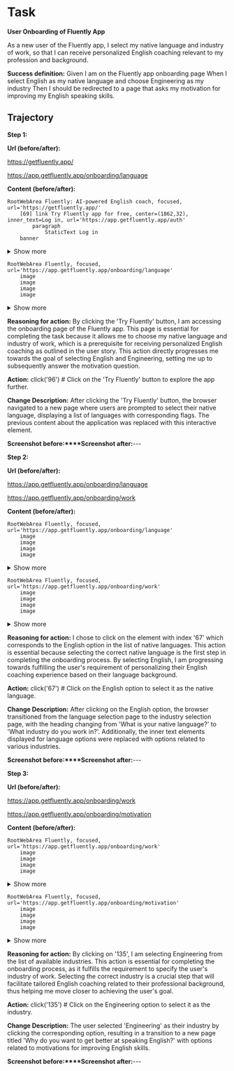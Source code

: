 # Task

**User Onboarding of Fluently App**

As a new user of the Fluently app,
I select my native language and industry of work,
so that I can receive personalized English coaching relevant to my profession and background.

**Success definition:** Given I am on the Fluently app onboarding page
When I select English as my native language and choose Engineering as my industry
Then I should be redirected to a page that asks my motivation for improving my English speaking skills.

## Trajectory

**Step 1:**

**Url (before/after):** 

https://getfluently.app/

https://app.getfluently.app/onboarding/language

**Content (before/after):** 

```
RootWebArea Fluently: AI-powered English coach, focused, url='https://getfluently.app/'
	[69] link Try Fluently app for free, center=(1862,32), inner_text=Log in, url='https://app.getfluently.app/auth'
		paragraph
			StaticText Log in
	banner
```
<details><summary>Show more</summary>

```
		image
			image
		heading No More Stupid English Apps
		image, url='https://framerusercontent.com/images/RKEifvDcINImboA7wUZniYXfe4U.png?scale-down-to=512'
		heading Improve your English with personalized AI feedback based on your real speech and interests
			strong
		[96] link Try Fluently app for free, center=(960,461), inner_text=Try Fluently, url='https://app.getfluently.app/onboarding'
			paragraph
				StaticText Try Fluently
		heading Trusted by
		[103] link x x, center=(960,635), inner_text=x

x, url='https://techcrunch.com/2024/06/28/yc-alum-fluentlys-ai-powered-english-coach-attracts-2m-seed-round/'
			image, url='https://framerusercontent.com/images/Rxeb0VlDpZovgJI4cQFnlyLUk.png?scale-down-to=512'
			paragraph
			image, url='https://framerusercontent.com/images/RpeFP6e0HZFzHZwSS76P6Jt9t5k.png?scale-down-to=512'
			paragraph
			image, url='https://framerusercontent.com/images/StzhvR5jQ0CfguOHGobZkF3HF5Q.png?scale-down-to=512'
		image English feedback on pronunciation, grammar, vocabulary and fluency, url='https://framerusercontent.com/images/sf66nY9xJ7JZDhXvDb3NXQrb0qs.png?scale-down-to=1024'
		image, url='https://framerusercontent.com/images/nqUSOrIpkukOD8MUriwny7j9jpM.webp'
	banner
		heading Forget About
		heading Tutors and Boring Classes
		image, url='https://framerusercontent.com/images/hNjD2Ux0MhBLUtHvtDHFD0YH8.svg'
		heading Just install Fluently and start improving!
		image, url='https://framerusercontent.com/images/xLfMOrsgN5JLs5slnl1tFlBlkw.png'
		heading Install Fluently
		paragraph
			StaticText Download the app and launch
			StaticText Fluently on your device
		image, url='https://framerusercontent.com/images/dKln5HpH76nnDykx6V1qGOFKc.svg'
		heading Make any call in English
		paragraph
			StaticText Speak English on your real calls or with our AI tutor
		image, url='https://framerusercontent.com/images/qSHxglu8kBqe9c4NsfCRIzYs6d0.svg'
		heading Improve with AI Feedback
		paragraph
			StaticText Complete personalized quiz based on your speech
	banner
		heading Why Fluently?
		image, url='https://framerusercontent.com/images/I4dds8fP6wwl8X9BAdFM4BJ9g.svg'
		heading Personalized program based on your speech
		paragraph
			StaticText Despite other English apps, Fluently provides exercises based on your interests and real-life speech
		image, url='https://framerusercontent.com/images/qYpk2G1Xa4N71DexZSw4hKW88Y.svg'
		image, url='https://framerusercontent.com/images/1tXDrwQuGN1JLfWWYFHWGAFTPM.svg'
		image, url='https://framerusercontent.com/images/ViaiGldqnmlcp97K2q5UzYKRME.svg'
		heading Improve your speaking skills
		paragraph
			StaticText with personalized exercises based on your day-to-day conversations
		image, url='https://framerusercontent.com/images/l34rMqC2doXsi3bsRvUs0mCzGs.svg'
		heading Make fewer mistakes
		paragraph
			StaticText Fluently will help to identify and fix common mistakes in your spoken English
		image, url='https://framerusercontent.com/images/f6hVZmO1sfWM66PhsZhfue9KM8.svg'
	banner
		heading and many other features
		image, url='https://framerusercontent.com/images/mNgGPWua73Sckfm5VfcMtm7GxU.svg'
		paragraph
			StaticText Track your English level
		image, url='https://framerusercontent.com/images/v3U4gwdexEeRVZPUO6rBxAt4zY.svg'
		paragraph
			StaticText Make your speech cleaner
		image, url='https://framerusercontent.com/images/IW3vdcgu8roCpP0y7If5kIq9lE.svg'
		paragraph
			StaticText Boost your active vocabulary
		image, url='https://framerusercontent.com/images/E13glAeeGhKToBlhiSGub7SbY.svg'
		paragraph
			StaticText Improve your grammar
		image, url='https://framerusercontent.com/images/28qgMbn7EdJVx2v5yROO7NqdQo.svg'
		paragraph
			StaticText Works automatically, no setup required
		image, url='https://framerusercontent.com/images/97JPmarIpAO305pPsWtZIGDKns.svg'
		paragraph
			StaticText Speaking practice 24/7
	banner
		heading Your Privacy is Guaranteed
		image, url='https://framerusercontent.com/images/qq5C8Q3O9zURa8gVI95IQXjwoyU.svg'
		heading Transit Encryption
			strong
			strong
			strong
		paragraph
			StaticText We encrypt all data transferred between users and our services using industry-standard protocols for maximum security
		image, url='https://framerusercontent.com/images/gPynIWZmoE0pk9PB1gDOSEWopOI.svg'
		heading Privacy Control
			strong
		paragraph
			StaticText You can pause the app whenever you need, giving you complete control over which conversations or calls you want to analyze.
	heading Fluently supports every meeting platform
	list
		listitem
		listitem
		listitem
		listitem
		listitem
		listitem
		listitem
		listitem
		listitem
	paragraph
		StaticText With absolutely no bots joining your calls
	image, url='https://framerusercontent.com/images/hNjD2Ux0MhBLUtHvtDHFD0YH8.svg'
	heading Assess Your English Level
	image, url='https://framerusercontent.com/images/etn7kG47CG1HfpP4ePlmlKuag.png?scale-down-to=1024'
	heading Make a 4-minute call with an AI tutor
	heading and get your English score
	link Try Fluently app for free, url='https://app.getfluently.app/onboarding'
		paragraph
			StaticText Get my English level
	paragraph
		StaticText © 2024 Fluently Inc.
	paragraph
		link team@getfluently.app, url='mailto:team@getfluently.app'
	paragraph
		link Privacy Policy, url='https://getfluently.app/privacy'
	paragraph
		link Terms of Service, url='https://getfluently.app/tos'
	[531] button Open Intercom Messenger, center=(1876,1036)
		image
		image
```
</details>



```
RootWebArea Fluently, focused, url='https://app.getfluently.app/onboarding/language'
	image
	image
	image
	image
```
<details><summary>Show more</summary>

```
	heading What is your native language?
		StaticText What is your
native language?
	[85] div, center=(971,872), inner_text=Russian
	[84] div, center=(926,872), inner_text=🇷🇺
	[82] div, center=(972,820), inner_text=Polish
	[81] div, center=(933,820), inner_text=🇵🇱
	[79] div, center=(971,768), inner_text=Korean
	[78] div, center=(929,768), inner_text=🇰🇷
	[76] div, center=(971,716), inner_text=Japanese
	[75] div, center=(921,716), inner_text=🇯🇵
	[73] div, center=(972,664), inner_text=Italian
	[72] div, center=(932,664), inner_text=🇮🇹
	[70] div, center=(972,612), inner_text=Hindi
	[69] div, center=(936,612), inner_text=🇮🇳
	[67] div, center=(971,560), inner_text=English
	[66] div, center=(928,560), inner_text=🇬🇧
	[64] div, center=(972,508), inner_text=German
	[63] div, center=(926,508), inner_text=🇩🇪
	[61] div, center=(972,456), inner_text=French
	[60] div, center=(930,456), inner_text=🇫🇷
	[58] div, center=(972,404), inner_text=Chinese
	[57] div, center=(926,404), inner_text=🇨🇳
	StaticText 🇨🇳
	StaticText 🇫🇷
	StaticText 🇩🇪
	StaticText 🇬🇧
	StaticText 🇮🇳
	StaticText 🇮🇹
	StaticText 🇯🇵
	StaticText 🇰🇷
	StaticText 🇵🇱
	StaticText 🇷🇺
	StaticText 🇪🇸
	StaticText 🇹🇷
	StaticText 🇺🇦
	StaticText 🌍
```
</details>

**Reasoning for action:** By clicking the 'Try Fluently' button, I am accessing the onboarding page of the Fluently app. This page is essential for completing the task because it allows me to choose my native language and industry of work, which is a prerequisite for receiving personalized English coaching as outlined in the user story. This action directly progresses me towards the goal of selecting English and Engineering, setting me up to subsequently answer the motivation question.

**Action:** click('96') # Click on the 'Try Fluently' button to explore the app further.

**Change Description:** After clicking the 'Try Fluently' button, the browser navigated to a new page where users are prompted to select their native language, displaying a list of languages with corresponding flags. The previous content about the application was replaced with this interactive element.

**Screenshot before:****Screenshot after:**---

**Step 2:**

**Url (before/after):** 

https://app.getfluently.app/onboarding/language

https://app.getfluently.app/onboarding/work

**Content (before/after):** 

```
RootWebArea Fluently, focused, url='https://app.getfluently.app/onboarding/language'
	image
	image
	image
	image
```
<details><summary>Show more</summary>

```
	heading What is your native language?
		StaticText What is your
native language?
	[85] div, center=(971,872), inner_text=Russian
	[84] div, center=(926,872), inner_text=🇷🇺
	[82] div, center=(972,820), inner_text=Polish
	[81] div, center=(933,820), inner_text=🇵🇱
	[79] div, center=(971,768), inner_text=Korean
	[78] div, center=(929,768), inner_text=🇰🇷
	[76] div, center=(971,716), inner_text=Japanese
	[75] div, center=(921,716), inner_text=🇯🇵
	[73] div, center=(972,664), inner_text=Italian
	[72] div, center=(932,664), inner_text=🇮🇹
	[70] div, center=(972,612), inner_text=Hindi
	[69] div, center=(936,612), inner_text=🇮🇳
	[67] div, center=(971,560), inner_text=English
	[66] div, center=(928,560), inner_text=🇬🇧
	[64] div, center=(972,508), inner_text=German
	[63] div, center=(926,508), inner_text=🇩🇪
	[61] div, center=(972,456), inner_text=French
	[60] div, center=(930,456), inner_text=🇫🇷
	[58] div, center=(972,404), inner_text=Chinese
	[57] div, center=(926,404), inner_text=🇨🇳
	StaticText 🇨🇳
	StaticText 🇫🇷
	StaticText 🇩🇪
	StaticText 🇬🇧
	StaticText 🇮🇳
	StaticText 🇮🇹
	StaticText 🇯🇵
	StaticText 🇰🇷
	StaticText 🇵🇱
	StaticText 🇷🇺
	StaticText 🇪🇸
	StaticText 🇹🇷
	StaticText 🇺🇦
	StaticText 🌍
```
</details>



```
RootWebArea Fluently, focused, url='https://app.getfluently.app/onboarding/work'
	image
	image
	image
	image
```
<details><summary>Show more</summary>

```
	[116] button, center=(772,216), type=button
		image
	heading What industry do you work in?
		StaticText What industry
do you work in?
	[150] div, center=(972,664), inner_text=Other
	[149] div, center=(935,664), inner_text=💼
	[147] div, center=(971,612), inner_text=Marketing
	[146] div, center=(917,612), inner_text=📣
	[144] div, center=(972,560), inner_text=C-Level Manager
	[143] div, center=(891,560), inner_text=🤵
	[141] div, center=(972,508), inner_text=Product / Project Manager
	[140] div, center=(854,508), inner_text=📒
	[138] div, center=(972,456), inner_text=Founder / Owner
	[137] div, center=(891,456), inner_text=👔
	[135] div, center=(972,404), inner_text=Engineering
	[134] div, center=(910,404), inner_text=👩🏼‍💻
	StaticText 👩🏼‍💻
	StaticText 👔
	StaticText 📒
	StaticText 🤵
	StaticText 📣
	StaticText 💼
```
</details>

**Reasoning for action:** I chose to click on the element with index '67' which corresponds to the English option in the list of native languages. This action is essential because selecting the correct native language is the first step in completing the onboarding process. By selecting English, I am progressing towards fulfilling the user's requirement of personalizing their English coaching experience based on their language background.

**Action:** click('67') # Click on the English option to select it as the native language.

**Change Description:** After clicking on the English option, the browser transitioned from the language selection page to the industry selection page, with the heading changing from 'What is your native language?' to 'What industry do you work in?'. Additionally, the inner text elements displayed for language options were replaced with options related to various industries.

**Screenshot before:****Screenshot after:**---

**Step 3:**

**Url (before/after):** 

https://app.getfluently.app/onboarding/work

https://app.getfluently.app/onboarding/motivation

**Content (before/after):** 

```
RootWebArea Fluently, focused, url='https://app.getfluently.app/onboarding/work'
	image
	image
	image
	image
```
<details><summary>Show more</summary>

```
	[116] button, center=(772,216), type=button
		image
	heading What industry do you work in?
		StaticText What industry
do you work in?
	[150] div, center=(972,664), inner_text=Other
	[149] div, center=(935,664), inner_text=💼
	[147] div, center=(971,612), inner_text=Marketing
	[146] div, center=(917,612), inner_text=📣
	[144] div, center=(972,560), inner_text=C-Level Manager
	[143] div, center=(891,560), inner_text=🤵
	[141] div, center=(972,508), inner_text=Product / Project Manager
	[140] div, center=(854,508), inner_text=📒
	[138] div, center=(972,456), inner_text=Founder / Owner
	[137] div, center=(891,456), inner_text=👔
	[135] div, center=(972,404), inner_text=Engineering
	[134] div, center=(910,404), inner_text=👩🏼‍💻
	StaticText 👩🏼‍💻
	StaticText 👔
	StaticText 📒
	StaticText 🤵
	StaticText 📣
	StaticText 💼
```
</details>



```
RootWebArea Fluently, focused, url='https://app.getfluently.app/onboarding/motivation'
	image
	image
	image
	image
```
<details><summary>Show more</summary>

```
	[163] button, center=(772,216), type=button
		image
	heading Why do you want to get better at speaking English?
	[197] div, center=(972,664), inner_text=Other
	[196] div, center=(935,664), inner_text=🎯
	[194] div, center=(972,612), inner_text=Pass exam
	[193] div, center=(915,612), inner_text=🎓
	[191] div, center=(971,560), inner_text=Self-improvement
	[190] div, center=(886,560), inner_text=🌟
	[188] div, center=(971,508), inner_text=Travel
	[187] div, center=(933,508), inner_text=🌍
	[185] div, center=(971,456), inner_text=Find a job
	[184] div, center=(918,456), inner_text=🔍
	[182] div, center=(972,404), inner_text=Accelerate my career
	[181] div, center=(873,404), inner_text=🚀
	StaticText 🚀
	StaticText 🔍
	StaticText 🌍
	StaticText 🌟
	StaticText 🎓
	StaticText 🎯
```
</details>

**Reasoning for action:** By clicking on '135', I am selecting Engineering from the list of available industries. This action is essential for completing the onboarding process, as it fulfills the requirement to specify the user's industry of work. Selecting the correct industry is a crucial step that will facilitate tailored English coaching related to their professional background, thus helping me move closer to achieving the user's goal.

**Action:** click('135') # Click on the Engineering option to select it as the industry.

**Change Description:** The user selected 'Engineering' as their industry by clicking the corresponding option, resulting in a transition to a new page titled 'Why do you want to get better at speaking English?' with options related to motivations for improving English skills.

**Screenshot before:****Screenshot after:**---

